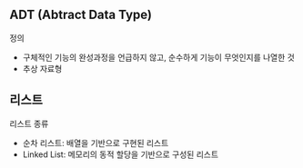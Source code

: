 ## ADT (Abtract Data Type)
정의
- 구체적인 기능의 완성과정을 언급하지 않고, 순수하게 기능이 무엇인지를 나열한 것
- 추상 자료형

## 리스트
리스트 종류
- 순차 리스트: 배열을 기반으로 구현된 리스트
- Linked List: 메모리의 동적 할당을 기반으로 구성된 리스트